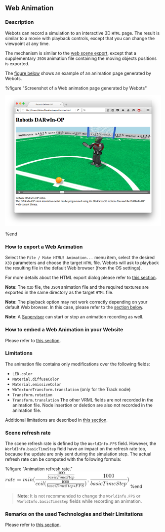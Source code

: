 ## Web Animation

### Description

Webots can record a simulation to an interactive 3D `HTML` page.
The result is similar to a movie with playback controls, except that
you can change the viewpoint at any time.

The mechanism is similar to the [web scene export](web-scene.md),
except that a supplementary `JSON` animation file containing the moving objects positions is exported.

The [figure below](#screenshot-of-a-web-animation-page-generated-by-webots)
shows an example of an animation page generated by Webots.


%figure "Screenshot of a Web animation page generated by Webots"

![screenshot-web-animation.png](images/screenshot-web-animation.png)

%end


### How to export a Web Animation

Select the `File / Make HTML5 Animation...` menu item, select the desired `X3D` parameters and choose the target `HTML` file.
Webots will ask to playback the resulting file in the default Web browser (from the OS settings).

For more details about the HTML export dialog please refer to [this section](web-scene.md#how-to-export-a-web-scene).

**Note**:
The `X3D` file, the `JSON` animation file and the required textures are exported in the same directory as the target `HTML` file.

**Note**:
The playback option may not work correctly depending on your default Web browser.
In this case, please refer to the [section below](#remarks-on-the-used-technologies-and-their-limitations).

**Note**:
A [Supervisor](supervisor-programming.md) can start or stop an animation recording as well.


### How to embed a Web Animation in your Website

Please refer to [this section](web-scene.md#how-to-embed-a-web-scene-in-your-website).


### Limitations

The animation file contains only modifications over the following fields:
  - `LED.color`
  - `Material.diffuseColor`
  - `Material.emissiveColor`
  - `WbTextureTransform.translation` (only for the Track node)
  - `Transform.rotation`
  - `Transform.translation`
The other VRML fields are not recorded in the animation file.
Node insertion or deletion are also not recorded in the animation file.

Additional limitations are described in [this section](web-scene.md#limitations).


### Scene refresh rate

The scene refresh rate is defined by the `WorldInfo.FPS` field.
However, the `WorldInfo.basicTimeStep` field have an impact on the refresh rate too, because the update are only sent during the simulation step. The actual refresh rate can be computed with the following formula:

%figure "Animation refresh rate."
![animation_refresh_rate_formula.png](images/animation_refresh_rate_formula.png)
%end

> **Note**:
It is not recommended to change the `WorldInfo.FPS` or `WorldInfo.basicTimeStep` fields while recording an animation.


### Remarks on the used Technologies and their Limitations

Please refer to [this section](web-scene.md#remarks-on-the-used-technologies-and-their-limitations).
